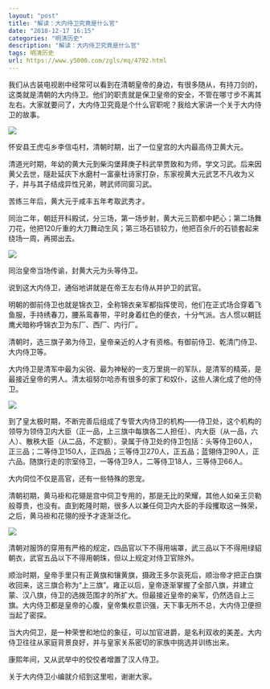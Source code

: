 ```yaml
---
layout: "post"
title: "解读：大内侍卫究竟是什么官"
date: "2018-12-17 16:15"
categories: "明清历史"
description: "解读：大内侍卫究竟是什么官"
tags: 明清历史
url: https://www.y5000.com/zgls/mq/4792.html
---
```






我们从古装电视剧中经常可以看到在清朝皇帝的身边，有很多随从，有持刀剑的，这类就是清朝的大内侍卫。他们的职责就是保卫皇帝的安全，不管在哪寸步不离其左右。大家就要问了，大内侍卫究竟是个什么官职呢？我给大家讲一个关于大内侍卫的故事。

![](https://img.y5000.com/uploads/allimg/161108/8-16110Q4355c95.jpg)

怀安县王虎屯乡李信屯村，清朝时期，出了一位皇宫的大内最高侍卫黄大元。

清道光时期，年幼的黄大元到柴沟堡拜庚子科武举贾致和为师，学文习武。后来因黄父去世，隧赴延庆下水磨村一富豪杜诗家打杂，东家视黄大元武艺不凡收为义子，并与其子结成异性兄弟，聘武师同窗习武。

苦练三年后，黄大元于咸丰五年考取武秀才。

同治二年，朝廷开科殿试，分三场，第一场步射，黄大元三箭都中耙心；第二场舞刀花，他把120斤重的大刀舞动生风；第三场石锁较力，他把百余斤的石锁套起来绕场一周，再掷出去。

![](https://img.y5000.com/uploads/allimg/161108/8-16110Q4354R61.jpg)

同治皇帝当场传谕，封黄大元为头等侍卫。

说到这大内侍卫，通俗地讲就是在帝王左右侍从并护卫的武官。

明朝的御前侍卫也就是锦衣卫，全称锦衣亲军都指挥使司，他们在正式场合穿着飞鱼服，手持绣春刀，腰系鸾春带，平时身着红色的便衣，十分气派。古人惯以朝廷鹰犬暗称呼锦衣卫为东厂、西厂、内行厂。

清朝时，选三旗子弟为侍卫，皇帝亲近的人才有资格。有御前侍卫、乾清门侍卫、大内侍卫等。

大内侍卫是清军中最为尖锐、最为神秘的一支万里挑一的军队，是清军的精英，是最接近皇帝的男人。清太祖努尔哈赤有很多的家丁和奴仆，这些人演化成了他的侍卫。

![](https://img.y5000.com/uploads/allimg/161108/8-16110Q43539421.jpg)

到了皇太极时期，不断完善后组成了专管大内侍卫的机构——侍卫处，这个机构的领导为领侍卫内大臣（正一品，上三旗中每旗各二人担任）、内大臣（从一品，六人）、散秩大臣（从二品，不定额）。录属于侍卫处的侍卫包括：头等侍卫60人，正三品；二等侍卫150人，正四品；三等侍卫270人，正五品；蓝翎侍卫90人，正六品。随旗行走的宗室侍卫，一等侍卫9人，二等侍卫18人，三等侍卫66人。

大内伺位不仅是高官，还有一些特殊的恩宠。

清朝初期，黄马褂和花翎是宫中伺卫专用的，那是无比的荣耀，其他人如亲王贝勒般尊贵，也没有。直到乾隆时期，很多人以兼任伺卫内大臣的手段攫取这一殊荣，之后，黄马褂和花翎的授予才逐渐泛化。

![](https://img.y5000.com/uploads/allimg/161108/8-16110Q43530C9.jpg)

清朝对服饰的穿用有严格的规定，四品官以下不得用端罩，武三品以下不得用绿貂朝衣，武官五品以下不得用朝珠，但以上规定对侍卫官除外。

顺治时期，皇帝手里只有正黄旗和镶黄旗，摄政王多尔衮死后，顺治帝才把正白旗收回来，这三旗合称为“上三旗”。雍正以后，皇帝逐渐掌握了全部八旗，并建立蒙、汉八旗，侍卫的选拨范围才的所扩大。但最接近皇帝的亲军，仍然选自上三旗。大内侍卫都是皇帝的心腹，皇帝集权意识强，天下事无所不总，大内侍卫便担当起了密探。

当大内伺卫，是一种荣誉和地位的象征，可以加官进爵，是名利双收的美差。大内侍卫往往从家庭背景良好，并与皇家关系密切的家族中挑选并训练出来。

康熙年间，又从武举中的佼佼者增置了汉人侍卫。

关于大内侍卫小编就介绍到这里啦，谢谢大家。
